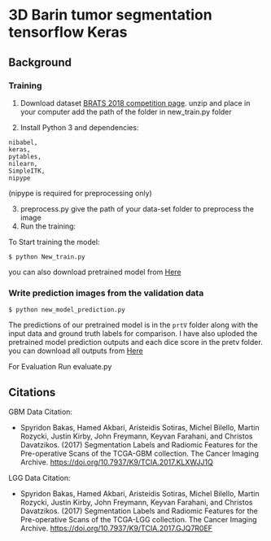 # 3D Barin tumor segmentation tensorflow Keras

## Background




### Training
1. Download dataset [BRATS 2018 competition page](https://www.med.upenn.edu/sbia/brats2018/registration.html).
unzip and place in your computer add the path of the folder in new_train.py folder

2. Install Python 3 and dependencies: 
```
nibabel,
keras,
pytables,
nilearn,
SimpleITK,
nipype
```
(nipype is required for preprocessing only) 

3. preprocess.py give the path of your data-set folder to preprocess the image
6. Run the training:

To Start training the model:
```
$ python New_train.py
```
you can also download pretrained model from
[Here](https://drive.google.com/file/d/1ylYeJ4fxDbSpLrVQB3hLkg6i9_HsZAnv/view?usp=sharing)



### Write prediction images from the validation data

```
$ python new_model_prediction.py
```
The predictions of our pretrained model is in the ```prtV``` folder along with the input data and ground truth labels for 
comparison.
I have also uploded the pretrained model prediction outputs and each dice score in the pretv folder.
you can download all outputs from 
[Here](https://drive.google.com/file/d/11iQMOGd3moDCxTwtrYIButIVvgeO36Z0/view?usp=sharing)





For Evaluation Run evaluate.py




## Citations
GBM Data Citation:
 * Spyridon Bakas, Hamed Akbari, Aristeidis Sotiras, Michel Bilello, Martin Rozycki, Justin Kirby, John Freymann, Keyvan Farahani, and Christos Davatzikos. (2017) Segmentation Labels and Radiomic Features for the Pre-operative Scans of the TCGA-GBM collection. The Cancer Imaging Archive. https://doi.org/10.7937/K9/TCIA.2017.KLXWJJ1Q

LGG Data Citation:
 * Spyridon Bakas, Hamed Akbari, Aristeidis Sotiras, Michel Bilello, Martin Rozycki, Justin Kirby, John Freymann, Keyvan Farahani, and Christos Davatzikos. (2017) Segmentation Labels and Radiomic Features for the Pre-operative Scans of the TCGA-LGG collection. The Cancer Imaging Archive. https://doi.org/10.7937/K9/TCIA.2017.GJQ7R0EF
